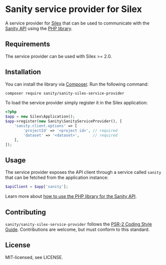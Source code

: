 # Sanity service provider for Silex
A service provider for [Silex](https://silex.symfony.com/) that can be used to communicate with the [Sanity API](https://www.sanity.io/) using the [PHP library](https://github.com/sanity-io/sanity-php).

## Requirements
The service provider can be used with Silex >= 2.0.

## Installation
You can install the library via [Composer](http://getcomposer.org/). Run the following command:

```bash
composer require sanity/sanity-silex-service-provider
```

To load the service provider simply register it in the Silex application:

```php
<?php
$app = new Silex\Application();
$app->register(new Sanity\SanityServiceProvider(), [
    'sanity.client.options' => [
        'projectId' => '<project id>', // required
        'dataset' => '<dataset>',      // required
    ],
]);
```

## Usage
The service provider exposes the API client through a service called `sanity` that can be fetched from the application instance:

```php
$apiClient = $app['sanity'];
```

Learn more about [how to use the PHP library for the Sanity API](https://github.com/sanity-io/sanity-php).

## Contributing
`sanity/sanity-silex-service-provider` follows the [PSR-2 Coding Style Guide](http://www.php-fig.org/psr/psr-2/). Contributions are welcome, but must conform to this standard.

## License
MIT-licensed, see LICENSE.
